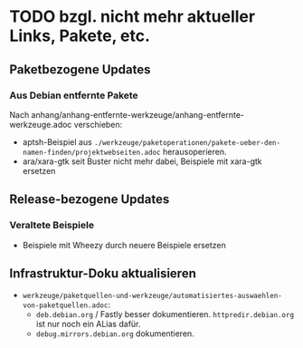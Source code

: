 TODO bzgl. nicht mehr aktueller Links, Pakete, etc.
===================================================

Paketbezogene Updates
---------------------

### Aus Debian entfernte Pakete

Nach anhang/anhang-entfernte-werkzeuge/anhang-entfernte-werkzeuge.adoc
verschieben:

* aptsh-Beispiel aus
  `./werkzeuge/paketoperationen/pakete-ueber-den-namen-finden/projektwebseiten.adoc`
  herausoperieren.
* ara/xara-gtk seit Buster nicht mehr dabei, Beispiele mit xara-gtk ersetzen

Release-bezogene Updates
------------------------

### Veraltete Beispiele

* Beispiele mit Wheezy durch neuere Beispiele ersetzen

Infrastruktur-Doku aktualisieren
--------------------------------

* `werkzeuge/paketquellen-und-werkzeuge/automatisiertes-auswaehlen-von-paketquellen.adoc`:
   * `deb.debian.org` / Fastly besser
     dokumentieren. `httpredir.debian.org` ist nur noch ein ALias dafür.
  * `debug.mirrors.debian.org` dokumentieren.
